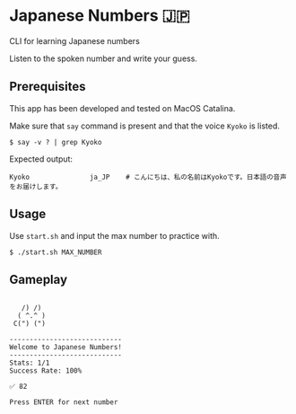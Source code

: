 # Japanese Numbers :jp:
CLI for learning Japanese numbers

Listen to the spoken number and write your guess.

## Prerequisites
This app has been developed and tested on MacOS Catalina.

Make sure that `say` command is present and that the voice `Kyoko` is listed.
```
$ say -v ? | grep Kyoko
```
Expected output:
```
Kyoko               ja_JP    # こんにちは、私の名前はKyokoです。日本語の音声をお届けします。
```

## Usage

Use `start.sh` and input the max number to practice with.
```
$ ./start.sh MAX_NUMBER
```

## Gameplay

```

   /) /)
  ( ^.^ )
 C(") (")

----------------------------
Welcome to Japanese Numbers!
----------------------------
Stats: 1/1
Success Rate: 100%

✅ 82

Press ENTER for next number
```
